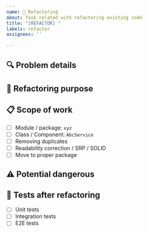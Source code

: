 ```yaml
---
name: 🔨 Refactoring
about: Task related with refactoring existing code
title: "[REFACTOR] "
labels: refactor
assignees: ''

---
```


## 🔍 Problem details 

<!-- What do require refactoring and why? -->

## 🎯 Refactoring purpose 

<!-- What value will be archieved after refactoring? -->

## 📋 Scope of work 

- [ ] Module / package: `xyz`
- [ ] Class / Component: `AbcService`
- [ ] Removing duplicates 
- [ ] Readability correction / SRP / SOLID
- [ ] Move to proper package 

## ⚠️ Potential dangerous 

<!-- Can this change broke something? Do you need to test any elements carefully? --> 

## 🧪 Tests after refactoring 

- [ ] Unit tests 
- [ ] Integration tests 
- [ ] E2E tests 
